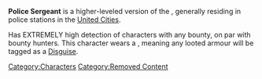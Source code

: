 **Police Sergeant** is a higher-leveled version of the [](Samurai_Police.md), generally residing in police
stations in the [United Cities](03%20-%20Projects%20&%20Wikis/Kenshi/Kenshi%20Wiki/Kenshi%20Wiki%20Template/United_Cities.md "wikilink").

Has EXTREMELY high detection of characters with any bounty, on par with
bounty hunters. This character wears a [](Faction_Uniform.md), meaning any looted armour will be
tagged as a [Disguise](Disguise.md "wikilink").

[Category:Characters](Category:Characters "wikilink") [Category:Removed
Content](Category:Removed_Content "wikilink")